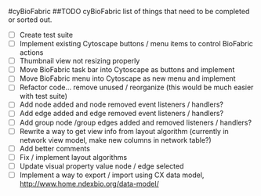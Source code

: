 #cyBioFabric
##TODO
cyBioFabric list of things that need to be completed or sorted out.

- [ ] Create test suite
- [ ] Implement existing Cytoscape buttons / menu items to control BioFabric actions
- [ ] Thumbnail view not resizing properly
- [ ] Move BioFabric task bar into Cytoscape as buttons and implement
- [ ] Move BioFabric menu into Cytoscape as new menu and implement
- [ ] Refactor code... remove unused / reorganize (this would be much easier with test suite)
- [ ] Add node added and node removed event listeners / handlers?
- [ ] Add edge added and edge removed event listeners / handlers?
- [ ] Add group node /group edges added and removed listeners / handlers?
- [ ] Rewrite a way to get view info from layout algorithm (currently in network view model, make new columns in network table?)
- [ ] Add better comments
- [ ] Fix / implement layout algorithms
- [ ] Update visual property value node / edge selected
- [ ] Implement a way to export / import using CX data model, http://www.home.ndexbio.org/data-model/

